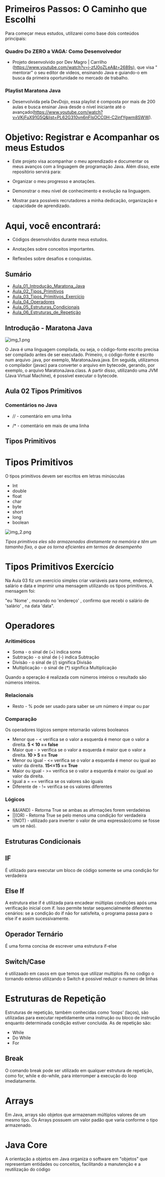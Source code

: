 # Primeiros Passos: O Caminho que Escolhi

Para começar meus estudos, utilizarei como base dois conteúdos principais:

### Quadro Do ZERO a VAGA: Como Desenvolvedor

* Projeto desenvolvido por Dev Magro | Carrilho (https://www.youtube.com/watch?v=j-zfJ0oZLeA&t=2689s), que visa "
  mentorar" o seu editor de videos, ensinando Java e guiando-o em busca da
  primeira oportunidade no mercado de trabalho.

### Playlist Maratona Java

* Desenvolvida pela DevDojo, essa playlist é composta por mais de 200 aulas e busca
  ensinar Java desde o nível iniciante até o
  avançado(https://www.youtube.com/watch?v=VKjFuX91G5Q&list=PL62G310vn6nFIsOCC0H-C2infYgwm8SWW).

# Objetivo: Registrar e Acompanhar os meus Estudos

* Este projeto visa acompanhar o meu aprendizado e documentar os meus avanços com a linguagem de programação Java. Além
  disso, este repositório servirá para:

* Organizar o meu progresso e anotações.

* Demonstrar o meu nível de conhecimento e evolução na linguagem.

* Mostrar para possíveis recrutadores a minha dedicação, organização e capacidade de aprendizado.

# Aqui, você encontrará:

* Códigos desenvolvidos durante meus estudos.

* Anotações sobre conceitos importantes.

* Reflexões sobre desafios e conquistas.

## Sumário

- [Aula_01_Introdução_Maratona_Java](#Introdução-Maratona-Java)
- [Aula_02_Tipos_Primitivos](#Tipos-Primitivos)
- [Aula_03_Tipos_Primitivos_Exercício](#Tipos-Primitivos-Exercício)
- [Aula_04_Operadores](#Operadores)
- [Aula_05_Estruturas_Condicionais](#Estruturas-Condicionais)
- [Aula_06_Estruturas_de_Repetição](#Estruturas-de-Repetição)

## Introdução - Maratona Java

![img_1.png](img_1.png)

O Java é uma linguagem compilada, ou seja, o código-fonte escrito precisa ser compilado antes de ser executado.
Primeiro, o código-fonte é escrito num arquivo .java, por exemplo, MaratonaJava.java. Em seguida, utilizamos o
compilador (javac) para converter o arquivo em bytecode, gerando, por exemplo, o arquivo MaratonaJava.class. A partir
disso, utilizando uma JVM (Java Virtual Machine), é possível executar o bytecode.

## Aula 02 Tipos Primitivos

### **Comentários no Java**

- // - comentário em uma linha

- /* - comentário em mais de uma linha

## Tipos Primitivos

# Tipos Primitivos

O tipos primitivos devem ser escritos em letras minúsculas

- Int
- double
- float
- char
- byte
- short
- long
- boolean

![img_2.png](img_2.png)

*Tipos primitivos eles são armazenados diretamente na memória e têm um tamanho fixo,
o que os torna eficientes em termos de desempenho*

# Tipos Primitivos Exercício

Na Aula 03 fiz um exercício simples criar variáveis para nome, endereço, salário e data e
imprimir uma mensagem utilizando os tipos primitivos. A mensagem foi:

"eu 'Nome' , morando no 'endereço' , confirmo que recebi o salário de 'salário' ,
na data 'data".

# Operadores

### Aritiméticos

* Soma - o sinal de (+) indica soma
* Subtração - o sinal de (-) indica Subtração
* Divisão - o sinal de (/) significa Divisão
* Multiplicação - o sinal de (*) significa Multiplicação

Quando a operação é realizada com números inteiros o resultado são números inteiros.

### Relacionais

* Resto - % pode ser usado para saber se um número é impar ou par

### Comparação

Os operadores lógicos sempre retornarão valores booleanos

* Menor que - < verifica se o valor a esquerda é menor que o valor
  a direita. **5 < 10 == false**
* Maior que - > verifica se o valor a esquerda é maior que o valor
  a direita. **10 > 5 == True**
* Menor ou igual - <= verifica se o valor a esquerda é menor ou
  igual ao valor da direita. **15<=15 == True**
* Maior ou igual - >= verifica se o valor a esquerda é maior ou
  igual ao valor da direita.
* Igual a = == verifica se os valores são iguais
* Diferente de - != verifica se os valores diferentes

### Lógicos

* &&(AND) - Retorna True se ambas as afirmações forem verdadeiras
* ||(OR) - Retorna True se pelo menos uma condição for verdadeira
* !(NOT) - utilizado para inverter o valor de uma expressão(como se fosse um se não).

## Estruturas Condicionais

## IF

É utilizado para executar um bloco de código somente se uma condição for verdadeira

## Else If

A estrutura else if é utilizada para encadear múltiplas condições após uma verificação inicial com if. Isso permite
testar sequencialmente diferentes cenários: se a condição do if não for satisfeita, o programa passa para o else if e
assim sucessivamente.

## Operador Ternário

É uma forma concisa de escrever uma estrutura if-else

## Switch/Case

é utilizaado em casos em que temos que utilizar multiplos ifs no codigo o tornando extenso
utilizando o Switch é possivel reduzir o numero de linhas

# Estruturas de Repetição

Estruturas de repetição, também conhecidas como ‘loops’ (laços),
são utilizadas para executar repetidamente uma instrução
ou bloco de instrução enquanto determinada condição estiver concluída. As
de repetição são:

- While
- Do While
- For

## Break

O comando break pode ser utilizado em qualquer estrutura de repetição, como for, while e do-while, para interromper a
execução do loop imediatamente.

# Arrays

Em Java, arrays são objetos que armazenam múltiplos valores de um mesmo tipo. Os Arrays possuem
um valor padão que varia conforme o tipo armazenado.

# Java Core

A orientação a objetos em Java organiza o software em "objetos"
que representam entidades ou conceitos, facilitando a manutenção e a reutilização do código












